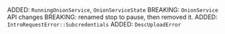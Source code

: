 ADDED: `RunningOnionService`, `OnionServiceState`
BREAKING: `OnionService` API changes
BREAKING: renamed stop to pause, then removed it.
ADDED: `IntroRequestError::Subcredentials`
ADDED: `DescUploadError`
